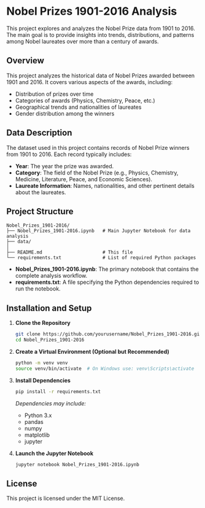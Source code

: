 # Nobel Prizes 1901-2016 Analysis

This project explores and analyzes the Nobel Prize data from 1901 to 2016. The main goal is to provide insights into trends, distributions, and patterns among Nobel laureates over more than a century of awards. 

## Overview

This project analyzes the historical data of Nobel Prizes awarded between 1901 and 2016. It covers various aspects of the awards, including:
- Distribution of prizes over time
- Categories of awards (Physics, Chemistry, Peace, etc.)
- Geographical trends and nationalities of laureates
- Gender distribution among the winners


## Data Description

The dataset used in this project contains records of Nobel Prize winners from 1901 to 2016. Each record typically includes:
- **Year**: The year the prize was awarded.
- **Category**: The field of the Nobel Prize (e.g., Physics, Chemistry, Medicine, Literature, Peace, and Economic Sciences).
- **Laureate Information**: Names, nationalities, and other pertinent details about the laureates.

## Project Structure

```
Nobel_Prizes_1901-2016/
├── Nobel_Prizes_1901-2016.ipynb   # Main Jupyter Notebook for data analysis
├── data/
│   
├── README.md                      # This file
└── requirements.txt               # List of required Python packages
```

- **Nobel_Prizes_1901-2016.ipynb**: The primary notebook that contains the complete analysis workflow.
- **requirements.txt**: A file specifying the Python dependencies required to run the notebook.


## Installation and Setup

1. **Clone the Repository**

   ```bash
   git clone https://github.com/yourusername/Nobel_Prizes_1901-2016.git
   cd Nobel_Prizes_1901-2016
   ```

2. **Create a Virtual Environment (Optional but Recommended)**

   ```bash
   python -m venv venv
   source venv/bin/activate  # On Windows use: venv\Scripts\activate
   ```

3. **Install Dependencies**

   ```bash
   pip install -r requirements.txt
   ```

   *Dependencies may include:*
   - Python 3.x
   - pandas
   - numpy
   - matplotlib
   - jupyter

4. **Launch the Jupyter Notebook**

   ```bash
   jupyter notebook Nobel_Prizes_1901-2016.ipynb
   ```
   
## License

This project is licensed under the MIT License.
